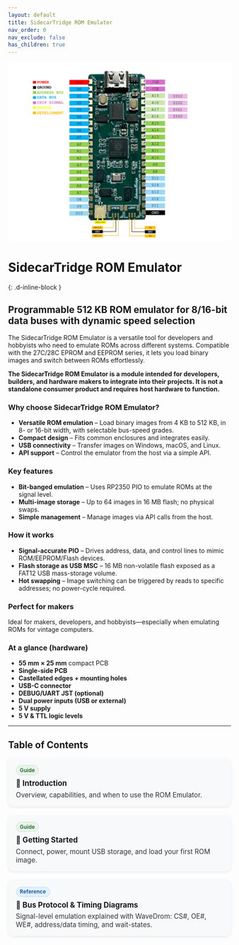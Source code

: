 ```yaml
---
layout: default
title: SidecarTridge ROM Emulator
nav_order: 0
nav_exclude: false
has_children: true
---
```


![SidecarTridge ROM Emulator pinout diagram](/sidecartridge-rom/assets/images/PINOUT_DIAGRAM_V2_1280px.png)

# SidecarTridge ROM Emulator
{: .d-inline-block }

## Programmable 512 KB ROM emulator for 8/16-bit data buses with dynamic speed selection

The SidecarTridge ROM Emulator is a versatile tool for developers and hobbyists who need to emulate ROMs across different systems. Compatible with the 27C/28C EPROM and EEPROM series, it lets you load binary images and switch between ROMs effortlessly.

**The SidecarTridge ROM Emulator is a module intended for developers, builders, and hardware makers to integrate into their projects. It is not a standalone consumer product and requires host hardware to function.**

### Why choose SidecarTridge ROM Emulator?

- **Versatile ROM emulation** – Load binary images from 4 KB to 512 KB, in 8- or 16-bit width, with selectable bus-speed grades.
- **Compact design** – Fits common enclosures and integrates easily.
- **USB connectivity** – Transfer images on Windows, macOS, and Linux.
- **API support** – Control the emulator from the host via a simple API.

### Key features

- **Bit-banged emulation** – Uses RP2350 PIO to emulate ROMs at the signal level.
- **Multi-image storage** – Up to 64 images in 16 MB flash; no physical swaps.
- **Simple management** – Manage images via API calls from the host.

### How it works

- **Signal-accurate PIO** – Drives address, data, and control lines to mimic ROM/EEPROM/Flash devices.
- **Flash storage as USB MSC** – 16 MB non-volatile flash exposed as a FAT12 USB mass-storage volume.
- **Hot swapping** – Image switching can be triggered by reads to specific addresses; no power-cycle required.

### Perfect for makers

Ideal for makers, developers, and hobbyists—especially when emulating ROMs for vintage computers.

### At a glance (hardware)

- **55 mm × 25 mm** compact PCB
- **Single-side PCB**
- **Castellated edges + mounting holes**
- **USB-C connector**
- **DEBUG/UART JST (optional)**
- **Dual power inputs (USB or external)**
- **5 V supply**
- **5 V & TTL logic levels**

---

## Table of Contents

<!-- Card grid + chips (scoped to this page) -->
<style>
  .toc-grid {
    display: grid;
    grid-template-columns: repeat(auto-fit, minmax(280px, 1fr));
    gap: 1.2rem;
    margin-top: 0.75rem;
  }
  .toc-card {
    background: #f8f9fa;
    border-radius: 12px;
    padding: 1rem 1.1rem;
    box-shadow: 0 2px 6px rgba(0,0,0,0.08);
    transition: transform .12s ease, box-shadow .12s ease;
  }
  .toc-card:hover {
    transform: translateY(-2px);
    box-shadow: 0 6px 18px rgba(0,0,0,0.12);
  }
  .toc-card h3 {
    margin: .25rem 0 .35rem 0;
    font-size: 1.05rem;
    line-height: 1.25;
  }
  .toc-card h3 a { text-decoration: none; }
  .toc-card p {
    margin: 0;
    font-size: .95rem;
    color: #333;
  }
  .toc-chip {
    display: inline-block;
    font-size: .72rem;
    font-weight: 600;
    letter-spacing: .02em;
    padding: .22rem .5rem;
    border-radius: 999px;
    margin-bottom: .25rem;
    user-select: none;
  }
  .chip-guide   { background: #e8f5e9; color: #1b5e20; border: 1px solid #c8e6c9; }
  .chip-ref     { background: #e3f2fd; color: #0d47a1; border: 1px solid #bbdefb; }
  .chip-howto   { background: #fff3e0; color: #e65100; border: 1px solid #ffe0b2; }
</style>

<div class="toc-grid">

  <!-- Guides -->
  <div class="toc-card">
    <span class="toc-chip chip-guide">Guide</span>
    <h3>📘 <a href="/sidecartridge-rom/introduction/">Introduction</a></h3>
    <p>Overview, capabilities, and when to use the ROM Emulator.</p>
  </div>

  <div class="toc-card">
    <span class="toc-chip chip-guide">Guide</span>
    <h3>🚀 <a href="/sidecartridge-rom/getting-started/">Getting Started</a></h3>
    <p>Connect, power, mount USB storage, and load your first ROM image.</p>
  </div>

  <div class="toc-card">
    <span class="toc-chip chip-ref">Reference</span>
    <h3>🧱 <a href="/sidecartridge-rom/hardware-overview/">Bus Protocol &amp; Timing Diagrams</a></h3>
    <p>Signal-level emulation explained with WaveDrom: CS#, OE#, WE#, address/data timing, and wait-states.</p>
  </div>



<!--

  <div class="toc-card">
    <span class="toc-chip chip-guide">Guide</span>
    <h3>🧩 <a href="/sidecartridge-rom/host-api-and-tools/">Host API &amp; Tools</a></h3>
    <p>Use the host API/CLI to list, upload, select, and switch images.</p>
  </div>

  <div class="toc-card">
    <span class="toc-chip chip-howto">How-to</span>
    <h3>🗂️ <a href="/sidecartridge-rom/image-management/">Image Management</a></h3>
    <p>Flash layout, FAT12 volume, naming, and organizing up to 64 images.</p>
  </div>

  <div class="toc-card">
    <span class="toc-chip chip-howto">How-to</span>
    <h3>🔀 <a href="/sidecartridge-rom/switching-mechanisms/">Switching Mechanisms</a></h3>
    <p>Address-triggered switching, safety notes, and best practices.</p>
  </div>

  <div class="toc-card">
    <span class="toc-chip chip-howto">How-to</span>
    <h3>⚡ <a href="/sidecartridge-rom/bus-timing-and-performance/">Bus Timing &amp; Performance</a></h3>
    <p>Dynamic speed selection, wait states, and tuning for stability.</p>
  </div>

  <div class="toc-card">
    <span class="toc-chip chip-ref">Reference</span>
    <h3>🧱 <a href="/sidecartridge-rom/hardware-overview/">Hardware Overview</a></h3>
    <p>Board layout, power options, connectors, and physical specs.</p>
  </div>

  <div class="toc-card">
    <span class="toc-chip chip-ref">Reference</span>
    <h3>📌 <a href="/sidecartridge-rom/pinout-and-electrical/">Pinout &amp; Electrical Specs</a></h3>
    <p>Pin mapping, logic levels (5 V &amp; TTL), and interfacing notes.</p>
  </div>

  <div class="toc-card">
    <span class="toc-chip chip-ref">Reference</span>
    <h3>💾 <a href="/sidecartridge-rom/supported-roms/">Supported ROM Types &amp; Sizes</a></h3>
    <p>27C/28C series, 8/16-bit width, supported size range (4 KB–512 KB).</p>
  </div>

  <div class="toc-card">
    <span class="toc-chip chip-ref">Reference</span>
    <h3>🧪 <a href="/sidecartridge-rom/examples-and-designs/">Examples &amp; Reference Designs</a></h3>
    <p>Minimal wiring, adapters, and integration patterns.</p>
  </div>

  <div class="toc-card">
    <span class="toc-chip chip-ref">Reference</span>
    <h3>🔧 <a href="/sidecartridge-rom/troubleshooting/">Troubleshooting</a></h3>
    <p>Common issues, diagnostics, and quick fixes.</p>
  </div>

  <div class="toc-card">
    <span class="toc-chip chip-ref">Reference</span>
    <h3>❓ <a href="/sidecartridge-rom/faq/">FAQ</a></h3>
    <p>Answers to frequently asked questions.</p>
  </div>

  <div class="toc-card">
    <span class="toc-chip chip-ref">Reference</span>
    <h3>📝 <a href="/sidecartridge-rom/changelog/">Changelog</a></h3>
    <p>Latest firmware, tooling, and documentation updates.</p>
  </div>

-->

</div>

